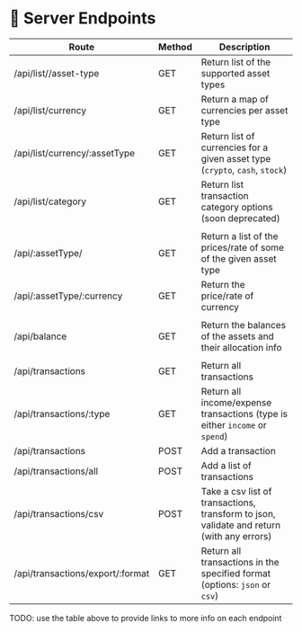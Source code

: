 # 🚀 Server Endpoints

| Route | Method | Description |
| ----- | ------ | ----------- |
| /api/list//asset-type | GET | Return list of the supported asset types |
| /api/list/currency | GET | Return a map of currencies per asset type |
| /api/list/currency/:assetType | GET | Return list of currencies for a given asset type (`crypto`, `cash`, `stock`) |
| /api/list/category | GET | Return list transaction category options (soon deprecated) |
| |
| /api/:assetType/ | GET | Return a list of the prices/rate of some of the given asset type |
| /api/:assetType/:currency | GET | Return the price/rate of currency |
| |
| /api/balance | GET | Return the balances of the assets and their allocation info |
| |
| /api/transactions | GET | Return all transactions |
| /api/transactions/:type | GET | Return all income/expense transactions (type is either `income` or `spend`) |
| /api/transactions | POST | Add a transaction |
| /api/transactions/all | POST | Add a list of transactions |
| /api/transactions/csv | POST | Take a csv list of transactions, transform to json, validate and return (with any errors) |
| /api/transactions/export/:format | GET | Return all transactions in the specified format (options: `json` or `csv`) |

TODO: use the table above to provide links to more info on each endpoint